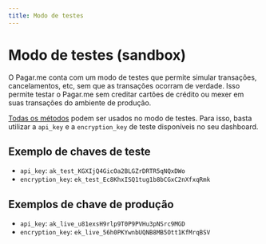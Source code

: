```yaml
---
title: Modo de testes
---
```


# Modo de testes (sandbox)

O Pagar.me conta com um modo de testes que permite simular transações, cancelamentos, etc, sem que as transações ocorram de verdade. Isso permite testar o Pagar.me sem creditar cartões de crédito ou mexer em suas transações do ambiente de produção.

[Todas os métodos](/docs/restful-api/methods) podem ser usados no modo de testes. Para isso, basta utilizar a `api_key` e a `encryption_key` de teste disponíveis no seu dashboard.

## Exemplo de chaves de teste

- `api_key`: `ak_test_KGXIjQ4GicOa2BLGZrDRTR5qNQxDWo`
- `encryption_key`: `ek_test_Ec8KhxISQ1tug1b8bCGxC2nXfxqRmk`

## Exemplos de chave de produção

- `api_key`: `ak_live_u81exsH9rlp9T0P9PVHu3pNSrc9MGD`
- `encryption_key`: `ek_live_56h0PKYwnbUQNB8MB5Ott1KfMrqBSV`

